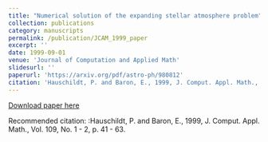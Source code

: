 ```yaml
---
title: "Numerical solution of the expanding stellar atmosphere problem"
collection: publications
category: manuscripts
permalink: /publication/JCAM_1999_paper
excerpt: ''
date: 1999-09-01
venue: 'Journal of Computation and Applied Math'
slidesurl: ''
paperurl: 'https://arxiv.org/pdf/astro-ph/980812'
citation: 'Hauschildt, P. and Baron, E., 1999, J. Comput. Appl. Math., Vol. 109, No. 1 - 2, p. 41 - 63.'
---
```

[Download paper here](https://arxiv.org/pdf/astro-ph/980812.pdf)

Recommended citation: :Hauschildt, P. and Baron, E., 1999, J. Comput. Appl. Math., Vol. 109, No. 1 - 2, p. 41 - 63.


